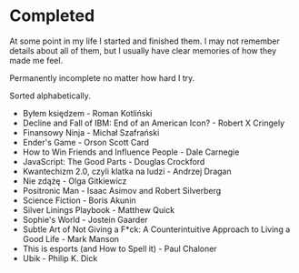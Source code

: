 # Completed

At some point in my life I started and finished them. I may not remember details about all of them, but I usually have clear memories of how they made me feel.

Permanently incomplete no matter how hard I try.

Sorted alphabetically.

- Byłem księdzem - Roman Kotliński
- Decline and Fall of IBM: End of an American Icon? - Robert X Cringely
- Finansowy Ninja - Michał Szafrański
- Ender's Game - Orson Scott Card
- How to Win Friends and Influence People - Dale Carnegie
- JavaScript: The Good Parts - Douglas Crockford
- Kwantechizm 2.0, czyli klatka na ludzi - Andrzej Dragan
- Nie zdążę - Olga Gitkiewicz
- Positronic Man - Isaac Asimov and Robert Silverberg
- Science Fiction - Boris Akunin
- Silver Linings Playbook - Matthew Quick
- Sophie's World - Jostein Gaarder
- Subtle Art of Not Giving a F\*ck: A Counterintuitive Approach to Living a Good Life - Mark Manson
- This is esports (and How to Spell it) - Paul Chaloner
- Ubik - Philip K. Dick
